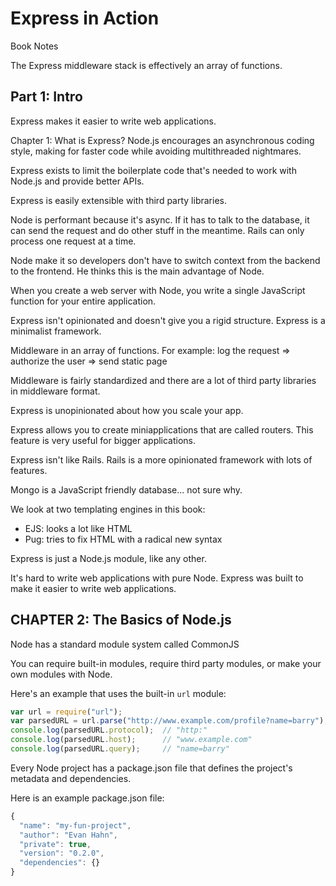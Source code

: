 # Express in Action
Book Notes

The Express middleware stack is effectively an array of functions.

## Part 1: Intro
Express makes it easier to write web applications.

Chapter 1: What is Express?
Node.js encourages an asynchronous coding style, making for faster code while avoiding multithreaded nightmares.

Express exists to limit the boilerplate code that's needed to work with Node.js and provide better APIs.

Express is easily extensible with third party libraries.

Node is performant because it's async.  If it has to talk to the database, it can send the request and do other stuff in the meantime.  Rails can only process one request at a time.

Node make it so developers don't have to switch context from the backend to the frontend.  He thinks this is the main advantage of Node.

When you create a web server with Node, you write a single JavaScript function for your entire application.

Express isn't opinionated and doesn't give you a rigid structure.  Express is a minimalist framework.

Middleware in an array of functions.  For example: log the request => authorize the user => send static page

Middleware is fairly standardized and there are a lot of third party libraries in middleware format.

Express is unopinionated about how you scale your app.

Express allows you to create miniapplications that are called routers.  This feature is very useful for bigger applications.

Express isn't like Rails.  Rails is a more opinionated framework with lots of features.

Mongo is a JavaScript friendly database... not sure why.

We look at two templating engines in this book:
- EJS: looks a lot like HTML
- Pug: tries to fix HTML with a radical new syntax

Express is just a Node.js module, like any other.

It's hard to write web applications with pure Node.  Express was built to make it easier to write web applications.


## CHAPTER 2: The Basics of Node.js
Node has a standard module system called CommonJS

You can require built-in modules, require third party modules, or make your own modules with Node.

Here's an example that uses the built-in `url` module:

```javascript
var url = require("url");
var parsedURL = url.parse("http://www.example.com/profile?name=barry");
console.log(parsedURL.protocol);  // "http:"
console.log(parsedURL.host);      // "www.example.com"
console.log(parsedURL.query);     // "name=barry"
```

Every Node project has a package.json file that defines the project's metadata and dependencies.

Here is an example package.json file:

```javascript
{
  "name": "my-fun-project",
  "author": "Evan Hahn",
  "private": true,
  "version": "0.2.0",
  "dependencies": {}
}
```

